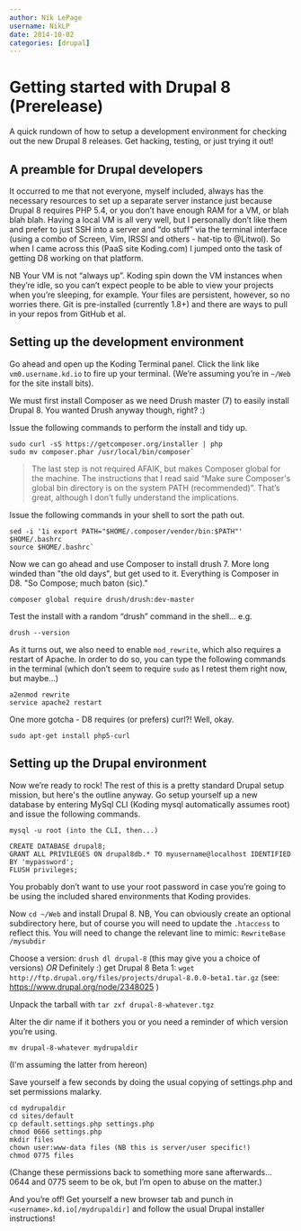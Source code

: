 ```yaml
---
author: Nik LePage
username: NikLP
date: 2014-10-02
categories: [drupal]
---
```


# Getting started with Drupal 8 (Prerelease)

A quick rundown of how to setup a development environment for checking out the new Drupal 8 releases. Get hacking, testing, or just trying it out!

## A preamble for Drupal developers

It occurred to me that not everyone, myself included, always has the necessary resources to set up a separate server instance just because Drupal 8 requires PHP 5.4, or you don’t have enough RAM for a VM, or blah blah blah. Having a local VM is all very well, but I personally don’t like them and prefer to just SSH into a server and “do stuff” via the terminal interface (using a combo of Screen, Vim, IRSSI and others - hat-tip to @Litwol). So when I came across this (PaaS site Koding.com) I jumped onto the task of getting D8 working on that platform. 

NB Your VM is not “always up”. Koding spin down the VM instances when they’re idle, so you can’t expect people to be able to view your projects when you’re sleeping, for example. Your files are persistent, however, so no worries there. Git is pre-installed (currently 1.8+) and there are ways to pull in your repos from GitHub et al.


## Setting up the development environment

Go ahead and open up the Koding Terminal panel. Click the link like `vm0.username.kd.io` to fire up your terminal. (We’re assuming you’re in `~/Web` for the site install bits).

We must first install Composer as we need Drush master (7) to easily install Drupal 8. You wanted Drush anyway though, right? :)

Issue the following commands to perform the install and tidy up. 

    sudo curl -sS https://getcomposer.org/installer | php
    sudo mv composer.phar /usr/local/bin/composer`

>The last step is not required AFAIK, but makes Composer global for the machine. The instructions that I read said “Make sure Composer's global bin directory is on the system PATH (recommended)”. That’s great, although I don’t fully understand the implications. 

Issue the following commands in your shell to sort the path out.

    sed -i '1i export PATH="$HOME/.composer/vendor/bin:$PATH"' $HOME/.bashrc
    source $HOME/.bashrc`

Now we can go ahead and use Composer to install drush 7. More long winded than "the old days", but get used to it. Everything is Composer in D8. "So Compose; much baton (sic)."

    composer global require drush/drush:dev-master

Test the install with a random “drush” command in the shell... e.g.

    drush --version

As it turns out, we also need to enable `mod_rewrite`, which also requires a restart of Apache. In order to do so, you can type the following commands in the terminal (which don’t seem to require `sudo` as I retest them right now, but maybe…)

    a2enmod rewrite
    service apache2 restart

One more gotcha - D8 requires (or prefers) curl?! Well, okay.

    sudo apt-get install php5-curl

## Setting up the Drupal environment

Now we’re ready to rock! The rest of this is a pretty standard Drupal setup mission, but here's the outline anyway. Go setup yourself up a new database by entering MySql CLI (Koding mysql automatically assumes root) and issue the following commands.

    mysql -u root (into the CLI, then...)

    CREATE DATABASE drupal8;
    GRANT ALL PRIVILEGES ON drupal8db.* TO myusername@localhost IDENTIFIED BY 'mypassword';
    FLUSH privileges;

You probably don’t want to use your root password in case you’re going to be using the included shared environments that Koding provides.

Now `cd ~/Web` and install Drupal 8. NB, You can obviously create an optional subdirectory here, but of course you will need to update the `.htaccess` to reflect this. You will need to change the relevant line to mimic: `RewriteBase /mysubdir`

Choose a version: `drush dl drupal-8` (this may give you a choice of versions)
*OR* Definitely :) get Drupal 8 Beta 1: `wget http://ftp.drupal.org/files/projects/drupal-8.0.0-beta1.tar.gz` (see: https://www.drupal.org/node/2348025 )

Unpack the tarball with `tar zxf drupal-8-whatever.tgz`

Alter the dir name if it bothers you or you need a reminder of which version you’re using.

    mv drupal-8-whatever mydrupaldir
    
(I'm assuming the latter from hereon)

Save yourself a few seconds by doing the usual copying of settings.php and set permissions malarky. 

    cd mydrupaldir
    cd sites/default
    cp default.settings.php settings.php
    chmod 0666 settings.php
    mkdir files
    chown user:www-data files (NB this is server/user specific!)
    chmod 0775 files

(Change these permissions back to something more sane afterwards… 0644 and 0775 seem to be ok, but I’m open to abuse on the matter.)

And you’re off! Get yourself a new browser tab and punch in `<username>.kd.io[/mydrupaldir]` and follow the usual Drupal installer instructions!
